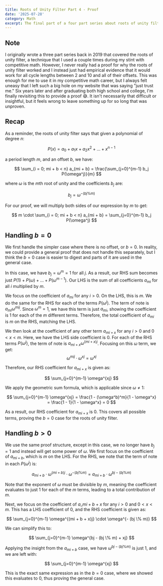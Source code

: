 ```yaml
---
title: Roots of Unity Filter Part 4 - Proof
date: '2025-07-28'
category: Math
excerpt: The final part of a four part series about roots of unity filter. We go over the proof of the roots of unity filter, showing that it works with any cycle length or offset.
---
```


## Note

I originally wrote a three part series back in 2019 that covered the roots of unity filter, a technique that I used a couple times during my stint with competitive math. However, I never really had a proof for why the roots of unity filter worked and I instead just had empirical evidence that it would work for all cycle lengths between $2$ and $10$ and all of their offsets. This was enough for me to use it in my competitive math career, but I always felt uneasy that I left such a big hole on my website that was saying "just trust me." Six years later and after graduating both high school and college, I'm finally revisiting this to provide a proof <span>😅</span>. It isn't necessarily that difficult or insightful, but it feels wrong to leave something up for so long that was unproven.

## Recap

As a reminder, the roots of unity filter says that given a polynomial of degree $n$:

$$
P(x) = a_0 + a_1x + a_2x^2 + \dots + x^{n-1}
$$

a period length $m$, and an offset $b$, we have:

$$
\sum_{i = 0; mi + b < n} a_{mi + b} = \frac{\sum_{j=0}^{m-1} b_j P(\omega^j)}{m}
$$

where $\omega$ is the $m$th root of unity and the coefficients $b_j$ are:

$$
b_j = \omega^{- (bj \% m)}
$$

For our proof, we will multiply both sides of our expression by $m$ to get:

$$
m \cdot \sum_{i = 0; mi + b < n} a_{mi + b} = \sum_{j=0}^{m-1} b_j P(\omega^j)
$$

## Handling $b = 0$

We first handle the simpler case where there is no offset, or $b = 0$. In reality, we could provide a general proof that does not handle this separately, but I think the $b = 0$ case is easier to digest and parts of it are used in the general case.

In this case, we have $b_j = \omega^m = 1$ for all $j$. As a result, our RHS sum becomes just $P(1) + P(\omega) + \dots + P(\omega^{m-1})$. Our LHS is the sum of all coefficients $a_{mi}$ for all $i$ multiplied by $m$.

We focus on the coefficient of $a_{mi}$ for any $i > 0$. On the LHS, this is $m$. We do the same for the RHS for each of the terms $P(\omega^j)$. The term of note is $a_{mi} \omega^{mij}$. Since $\omega^m = 1$, we have this term is just $a_{mi}$, showing the coefficient is $1$ for each of the $m$ different terms. Therefore, the total coefficient of $a_{mi}$ is $m$ on the RHS, matching the LHS.

We then look at the coefficient of any other term $a_{mi + x}$ for any $i > 0$ and $0 < x < m$. Here, we have the LHS side coefficient is $0$. For each of the RHS terms $P(\omega^j)$, the term of note is $a_{mi + x} \omega^{(mi + x)j}$. Focusing on this $\omega$ term, we get:
$$\omega^{mij} \cdot \omega^{xj} = \omega^{xj}$$

Therefore, our RHS coefficient for $a_{mi + x}$ is given as:

$$
\sum_{j=0}^{m-1} \omega^{xj}
$$

We apply the geometric sum formula, which is applicable since $\omega \neq 1$:

$$
\sum_{j=0}^{m-1} \omega^{xj} = \frac{1 - (\omega^b)^m}{1 - \omega^x} = \frac{1 - 1}{1 - \omega^x} = 0
$$

As a result, our RHS coefficient for $a_{mi + x}$ is $0$. This covers all possible terms, proving the $b = 0$ case for the roots of unity filter.

## Handling $b > 0$

We use the same proof structure, except in this case, we no longer have $b_j = 1$ and instead will get some power of $\omega$. We first focus on the coefficient of $a_{mi + b}$, which is $m$ on the LHS. For the RHS, we note that the term of note in each $P(\omega^j)$ is:

$$
a_{mi + b} \cdot \omega^{(mi + b)j} \cdot \omega^{- (bj \% m)} = a_{mi + b} \cdot \omega^{bj - (bj \% m)}
$$

Note that the exponent of $\omega$ must be divisible by $m$, meaning the coefficient evaluates to just $1$ for each of the $m$ terms, leading to a total contribution of $m$.

Next, we focus on the coefficient of $a\_{mi + b + x}$ for any $i > 0$ and $0 < x < m$. This has a LHS coefficient of $0$, and the RHS coefficient is given as:

$$
\sum_{j=0}^{m-1} \omega^{(mi + b + x)j} \cdot \omega^{- (bj \% m)}
$$

We can simplify this to:

$$
\sum_{j=0}^{m-1} \omega^{bj - (bj \% m) + xj}
$$

Applying the insight from the $a_{mi + b}$ case, we have $\omega^{bj - (bj \% m)}$ is just $1$, and we are left with:

$$
\sum_{j=0}^{m-1} \omega^{xj}
$$

This is the exact same expression as in the $b = 0$ case, where we showed this evaluates to $0$, thus proving the general case.
